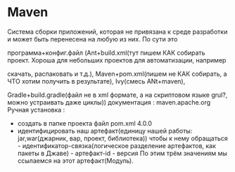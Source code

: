 # Maven

  Cистема сборки приложений, которая не привязана к среде разработки и может быть перенесена на любую из них. По сути это 

программа+конфиг.файл (Ant+build.xml(тут пишем КАК cобирать проект. Хороша для небольших проектов для автоматизации, например 

скачать, распаковать и т.д.), Maven+pom.xml(пишем не КАК собирать, а ЧТО хотим получить в результате), Ivy(смесь ANt+maven), 

Gradle+build.gradle(файл не в xml формате, а на скриптовом языке grul?, можно устраивать даже циклы))
   документация : maven.apache.org 
   Ручная установка :
- создать в папке проекта файл pom.xml
	<project xmlns="http://maven.apache.org/POM/4.0.0" xmlns:xsi="http://www.w3.org/2001/XMLSchema-instance"
        	 xsi:schemaLocation="http://maven.apache.org/POM/4.0.0 http://maven.apache.org/xsd/maven-4.0.0.xsd">
    		<modelVersion>4.0.0</modelVersion>
	</project>
- идентифицировать наш артефакт(единицу нашей работы: jar,war(джарник, вар, проект, библиотека)) чтобы к нему обращаться
	<groupid></groupid> - идентификатор-связка(логическое разделение артефактов, как пакеты в Джаве)
	<artifactid></artifactid> - артефакт-id
	<version></version> - версия
   По этим трём значениям мы ссылаемся на этот артефакт(Модуль).
